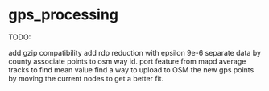 # gps_processing
TODO:

add gzip compatibility
add rdp reduction with epsilon 9e-6
separate data by county
associate points to osm way id. port feature from mapd
average tracks to find mean value
find a way to upload to OSM the new gps points by moving the current nodes to get a better fit.
